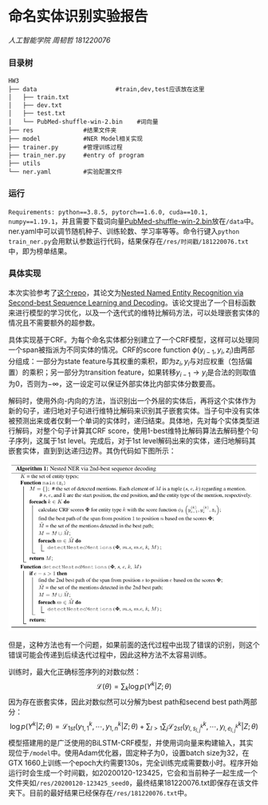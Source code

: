 # 命名实体识别实验报告

*人工智能学院 周韧哲 181220076*

### 目录树

```shell
HW3
├── data                      #train,dev,test应该放在这里
│   ├── train.txt
│   ├── dev.txt  
│   ├── test.txt   
|   └── PubMed-shuffle-win-2.bin    #词向量
├── res              #结果文件夹
├── model            #NER Model相关实现
├── trainer.py       #管理训练过程
├── train_ner.py     #entry of program
├── utils     
└── ner.yaml         #实验配置文件
```

### 运行 

`Requirements: python==3.8.5, pytorch==1.6.0, cuda==10.1, numpy==1.19.1`，并且需要下载词向量[PubMed-shuffle-win-2.bin](https://github.com/cambridgeltl/BioNLP-2016)放在`/data`中。ner.yaml中可以调节随机种子、训练轮数、学习率等等。命令行键入`python train_ner.py`会用默认参数运行代码，结果保存在`/res/时间戳/181220076.txt`中，即为榜单结果。

### 具体实现

本次实验参考了[这个repo](https://github.com/yahshibu/nested-ner-tacl2020.git)，其论文为[Nested Named Entity Recognition via Second-best Sequence Learning and Decoding](https://arxiv.org/abs/1909.02250)。该论文提出了一个目标函数来进行模型的学习优化，以及一个迭代式的维特比解码方法，可以处理嵌套实体的情况且不需要额外的超参数。

具体实现基于CRF。为每个命名实体都分别建立了一个CRF模型，这样可以处理同一个span被指派为不同实体的情况。CRF的score function $\phi(y_{i-1},y_{i},z_i)$由两部分组成：一部分为state feature与其权重的乘积，即为$z_{i},y_i$与对应权重（包括偏置）的乘积；另一部分为transition feature，如果转移$y_{i-1}\rightarrow y_i$是合法的则取值为0，否则为$-\infty$，这一设定可以保证外部实体比内部实体分数要高。

解码时，使用外向-内向的方法，当识别出一个外层的实体后，再将这个实体作为新的句子，递归地对子句进行维特比解码来识别其子嵌套实体。当子句中没有实体被预测出来或者仅剩一个单词的实体时，递归结束。具体地，先对每个实体类型进行解码，对整个句子计算其CRF score，使用1-best维特比解码算法去解码整个句子序列，这属于1st level。完成后，对于1st level解码出来的实体，递归地解码其嵌套实体，直到到达递归边界。其伪代码如下图所示：

<img src="pics/image-20210120203907998.png" alt="image-20210120203907998" style="zoom:67%;" />

但是，这种方法也有一个问题，如果前面的迭代过程中出现了错误的识别，则这个错误可能会传递到后续迭代过程中，因此这种方法不太容易训练。

训练时，最大化正确标签序列的对数似然：
$$
\mathcal{L}(\theta)=\sum_k\log p(Y^k|Z;\theta)
$$
因为存在嵌套实体，因此对数似然可以分解为best path和secend best path两部分：
$$
\log p(Y^k|Z;\theta)=\mathcal{L}_{1st}(y_{1,1}^k,\cdots,y_{1,n}^k|Z;\theta)+\sum_{l>1}\sum_{j}\mathcal{L}_{2st}(y_{l,s_{l,j}^k}^k,\cdots,y_{l,e_{l,j}^k}^k|Z;\theta)
$$
模型搭建用的是广泛使用的BiLSTM-CRF模型，并使用词向量来构建输入，其实现位于`/model`中。使用Adam优化器，固定种子为0，设置batch size为32，在GTX 1660上训练一个epoch大约需要130s，完全训练完成需要数小时。程序开始运行时会生成一个时间戳，如20200120-123425，它会和当前种子一起生成一个文件夹如`/res/20200120-123425_seed0`，最终结果181220076.txt即保存在该文件夹下。目前的最好结果已经保存在`/res/181220076.txt`中。







